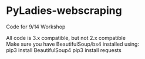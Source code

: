# PyLadies-webscraping
Code for 9/14 Workshop

All code is 3.x compatible, but not 2.x compatible<br/>
Make sure you have BeautifulSoup/bs4 installed using:<br/>
pip3 install BeautifulSoup4
pip3 install requests
